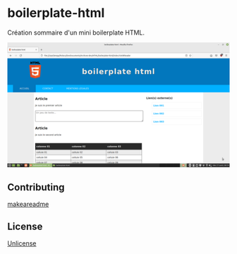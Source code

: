 # boilerplate-html

Création sommaire d'un mini boilerplate HTML.

![Screenshot](screenshot.png)

## Contributing
[makeareadme](https://www.makeareadme.com/)

## License
[Unlicense](https://choosealicense.com/licenses/unlicense/)
